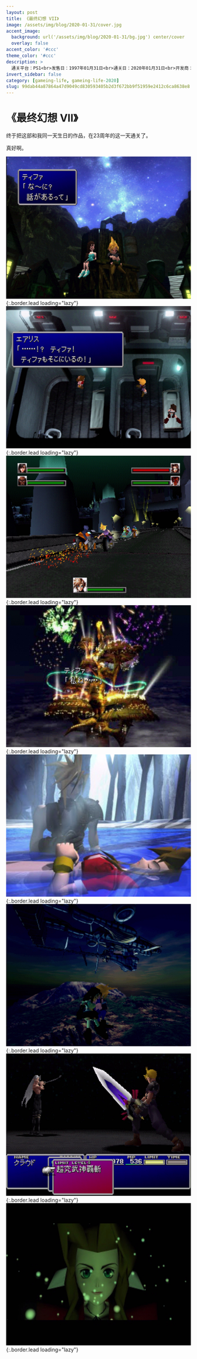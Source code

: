 ```yaml
---
layout: post
title: 《最终幻想 VII》
image: /assets/img/blog/2020-01-31/cover.jpg
accent_image: 
  background: url('/assets/img/blog/2020-01-31/bg.jpg') center/cover
  overlay: false
accent_color: '#ccc'
theme_color: '#ccc'
description: >
  通关平台：PS1<br>发售日：1997年01月31日<br>通关日：2020年01月31日<br>开发商：史克威尔<br>发行商：史克威尔
invert_sidebar: false
category: [gameing-life, gameing-life-2020]
slug: 99dab44a87864a47d9049cd830593405b2d3f672bb9f51959e2412c6ca8638e8
---
```


# 《最终幻想 VII》

终于把这部和我同一天生日的作品，在23周年的这一天通关了。

真好啊。 

![](/assets/img/blog/2020-01-31/1.jpg){:.border.lead loading="lazy"}
![](/assets/img/blog/2020-01-31/2.jpg){:.border.lead loading="lazy"}
![](/assets/img/blog/2020-01-31/3.jpg){:.border.lead loading="lazy"}
![](/assets/img/blog/2020-01-31/4.jpg){:.border.lead loading="lazy"}
![](/assets/img/blog/2020-01-31/5.jpg){:.border.lead loading="lazy"}
![](/assets/img/blog/2020-01-31/6.jpg){:.border.lead loading="lazy"}
![](/assets/img/blog/2020-01-31/7.jpg){:.border.lead loading="lazy"}
![](/assets/img/blog/2020-01-31/8.jpg){:.border.lead loading="lazy"}